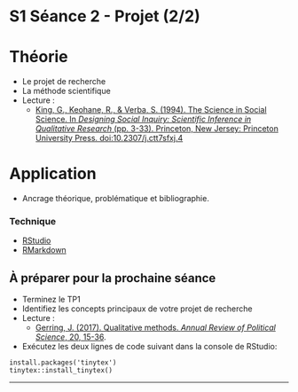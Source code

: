 # S1 Séance 2 - Projet (2/2)

# Théorie
- Le projet de recherche
- La méthode scientifique
- Lecture :
    - [King, G., Keohane, R., & Verba, S. (1994). The Science in Social Science. In *Designing Social Inquiry: Scientific Inference in Qualitative Research* (pp. 3-33). Princeton, New Jersey: Princeton University Press. doi:10.2307/j.ctt7sfxj.4](https://books.google.fr/books?id=A7VFF-JR3b8C&lpg=PP1&pg=PA3#v=onepage&q&f=false)

# Application
- Ancrage théorique, problématique et bibliographie.

### Technique
- [RStudio](https://github.com/rstudio/cheatsheets/raw/master/rmarkdown-2.0.pdf)
- [RMarkdown](https://github.com/rstudio/cheatsheets/raw/master/rmarkdown-2.0.pdf)

## À préparer pour la prochaine séance
- Terminez le TP1
- Identifiez les concepts principaux de votre projet de recherche
- Lecture :
    - [Gerring, J. (2017). Qualitative methods. *Annual Review of Political Science*, 20, 15-36](https://www.annualreviews.org/doi/pdf/10.1146/annurev-polisci-092415-024158).
- Exécutez les deux lignes de code suivant dans la console de RStudio:

```{r eval=FALSE}
install.packages('tinytex')
tinytex::install_tinytex()
```

---


